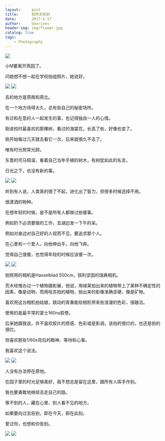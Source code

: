 ```yaml
---
layout:     post
title:      和昨天告别
date:       2017-5-17
author:     Vavrines
header-img: img/flower.jpg
catalog: true
tags:
    - Photography
---
```


![](https://ws1.sinaimg.cn/large/006tNc79gy1fno7zyvx1ej31kw1kw1l2.jpg)

小M要离开燕园了。

问她想不想一起在学校拍组照片，她说好。

![](https://ws1.sinaimg.cn/large/006tNc79gy1fno7zv5i1rj31kw1kwqvc.jpg)
![](https://ws1.sinaimg.cn/large/006tNc79gy1fno7zsujhyj31kw1kw4qx.jpg)

去的地方是燕南和燕北。

在一个地方待得太久，总有些自己的秘密场所。

有过和在意的人一起发生的事，也记得独自一人的心情。

刚进校时最喜欢的那棵树，看过的海棠花，长高了些，好像也变了。

刚开始每过几天就去看它一次，后来就很久不去了。

唯有时光照常光顾。

东晋的司马桓温，看着自己当年手植的树木，有树犹如此的名言。

日光之下，也没有新的事。

![](https://ws1.sinaimg.cn/large/006tNc79gy1fno800pe7xj31kw1kw4qu.jpg)
![](https://ws4.sinaimg.cn/large/006tNc79gy1fno7zxwpx4j31kw1kwnpl.jpg)

听到有人说，人类真的很了不起，进化出了智力，但很多时候选择不用。

很潇洒的物种。

在想年轻的时候，是不是所有人都做过些傻事。

例如扔下必须要做的工作，去湖边发一下午的呆。

例如对身边对自己好的人视而不见，要追求那个人。

在心里有一个爱人，向他伸出手，向他飞奔。

觉得自己很傻，也觉得年轻的时候应该傻一次。

![](https://ws2.sinaimg.cn/large/006tNc79gy1fno7zwea9dj31kw1kw4qx.jpg)
![](https://ws1.sinaimg.cn/large/006tNc79gy1fno7zow4vsj31kw1kw7wm.jpg)

拍照用的相机是Hasselblad 500cm，锐利坚固的瑞典相机。

荒木经惟办过一个植物摄影展，他说，用禄莱拍出来的植物带上了某种不确定性的因素，像是动物，而用哈苏拍的植物，拍出来的影像准确坚硬，像是矿物。

喜欢用这台相机拍姑娘，跳动的青春能给相机带来些浪漫的色彩，很融洽。

使用的是最平常的富士160ns胶卷。

后来她跟我说，并不喜欢胶片的质感、色彩或是影调，该拍的很烂的，也还是拍的很烂。

但喜欢那些1/60s背后的眼神、等待和心事。

我喜欢这个说法。

![](https://ws1.sinaimg.cn/large/006tNc79gy1fno7zzv3utj31kw1kwhdx.jpg)
![](https://ws4.sinaimg.cn/large/006tNc79gy1fno7ztwqfyj31kw1kwu13.jpg)

人没有办法停在原地。

在园子里的时光足够美好，我不想总是留在这里，跟所有人挥手作别。

我也要勇敢地继续去走自己的路。

等不到的人，藏在心里，别人看不见的地方。

如果要向过去告别，即在今天，即在此刻。

爱过你，也想和你告别。

![](https://ws4.sinaimg.cn/large/006tNc79gy1fno7zqol08j31kw1kwqv9.jpg)
![](https://ws2.sinaimg.cn/large/006tNc79gy1fno7zpuvs5j31kw1kwqv9.jpg)
